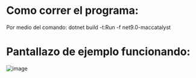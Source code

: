 # Como correr el programa:
Por medio del comando: dotnet build -t:Run -f net9.0-maccatalyst 

# Pantallazo de ejemplo funcionando: 

![image](https://github.com/user-attachments/assets/468542f1-32b9-4989-a431-25498dda14e5)
